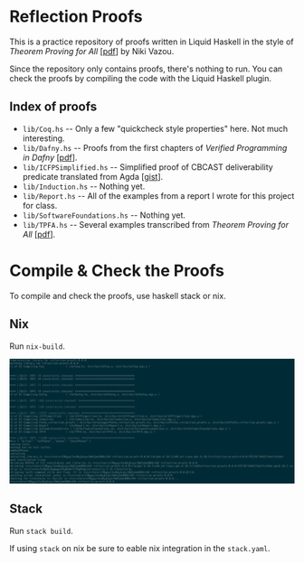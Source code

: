 # Reflection Proofs

This is a practice repository of proofs written in Liquid Haskell in the style
of _Theorem Proving for All_ [[pdf](https://arxiv.org/pdf/1806.03541.pdf)] by
Niki Vazou.

Since the repository only contains proofs, there's nothing to run. You can
check the proofs by compiling the code with the Liquid Haskell plugin.

## Index of proofs

* `lib/Coq.hs` -- Only a few "quickcheck style properties" here. Not much
  interesting.
* `lib/Dafny.hs` -- Proofs from the first chapters of _Verified Programming in
  Dafny_ [[pdf](http://www.doc.ic.ac.uk/~scd/Dafny_Material/Lectures.pdf)].
* `lib/ICFPSimplified.hs` -- Simplified proof of CBCAST deliverability
  predicate translated from Agda
  [[gist](https://gist.github.com/gshen42/19721e5086664b43ab58c3ede0855414#file-cbcast-agda)].
* `lib/Induction.hs` -- Nothing yet.
* `lib/Report.hs` -- All of the examples from a report I wrote for this project
  for class.
* `lib/SoftwareFoundations.hs` -- Nothing yet.
* `lib/TPFA.hs` -- Several examples transcribed from _Theorem Proving for All_
  [[pdf](https://arxiv.org/pdf/1806.03541.pdf)].


# Compile & Check the Proofs

To compile and check the proofs, use haskell stack or nix.

## Nix

Run `nix-build`.

![It's safe!](build.png)

## Stack

Run `stack build`.

If using `stack` on nix be sure to eable nix integration in the `stack.yaml`.
